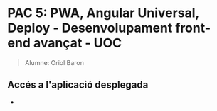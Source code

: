 # PAC 5: PWA, Angular Universal, Deploy - Desenvolupament front-end avançat - UOC
> Alumne: Oriol Baron

## Accés a l'aplicació desplegada
- 